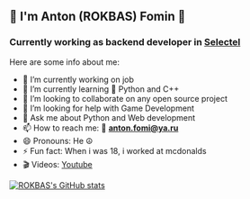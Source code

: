 ## 👋 I'm Anton (ROKBAS) Fomin 👋
### Currently working as backend developer in [Selectel](https://selectel.ru/en/)
Here are some info about me:
- 🔭 I’m currently working on job
- 🌱 I’m currently learning 🐍 Python and C++
- 👯 I’m looking to collaborate on any open source project
- 🤔 I’m looking for help with Game Development
- 💬 Ask me about Python and Web development
- 📫 How to reach me: 📧 **anton.fomi@ya.ru**
- 😄 Pronouns: He ☮
- ⚡ Fun fact: When i was 18, i worked at mcdonalds 
- 🎬 Videos: [Youtube](https://www.youtube.com/channel/UCp4uTpGp5bFZeh4QUAOGobQ)

[![ROKBAS's GitHub stats](https://github-readme-stats.vercel.app/api?username=ROKBAS)](https://github.com/anuraghazra/github-readme-stats)

